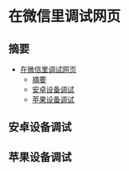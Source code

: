 # 在微信里调试网页

## 摘要


<!-- TOC -->

- [在微信里调试网页](#在微信里调试网页)
  - [摘要](#摘要)
  - [安卓设备调试](#安卓设备调试)
  - [苹果设备调试](#苹果设备调试)

<!-- /TOC -->

## 安卓设备调试

## 苹果设备调试
